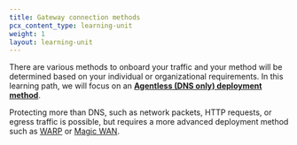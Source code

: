 ```yaml
---
title: Gateway connection methods
pcx_content_type: learning-unit
weight: 1
layout: learning-unit
---
```


There are various methods to onboard your traffic and your method will be determined based on your individual or organizational requirements. In this learning path, we will focus on an [**Agentless (DNS only) deployment method**](/cloudflare-one/connections/connect-devices/agentless/dns/). 

Protecting more than DNS, such as network packets, HTTP requests, or egress traffic is possible, but requires a more advanced deployment method such as [WARP](/cloudflare-one/connections/connect-devices/warp/) or [Magic WAN](/magic-wan/zero-trust/cloudflare-gateway/). 

